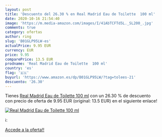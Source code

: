 ```yaml
---
layout: post
title: 'Descuento del 26.30 % en Real Madrid Eau de Toilette  100 ml'
date: 2020-10-16 21:54:40
image: 'https://m.media-amazon.com/images/I/41AbTCFTd5L._SL200_.jpg'
comments: true
category: ofertas
author: ring
slug: 'B01GLP95LW-es'
actualPrice: 9.95 EUR
currency: EUR
price: 9.95
comparePrice: 13.5 EUR
prodname: 'Real Madrid Eau de Toilette  100 ml'
country: 'es'
flag: '🇪🇸'
buyurl: 'https://www.amazon.es/dp/B01GLP95LW/?tag=tolees-21'
descuento: '26.30'
---
```


Tienes [Real Madrid Eau de Toilette  100 ml](https://www.amazon.es/dp/B01GLP95LW/?tag=tolees-21) con un 26.30 % de descuento con precio de oferta de 9.95 EUR (original: 13.5 EUR) en el siguiente enlace!

[![Real Madrid Eau de Toilette  100 ml](https://m.media-amazon.com/images/I/41AbTCFTd5L._SL200_.jpg)](https://www.amazon.es/dp/B01GLP95LW/?tag=tolees-21)

ℹ️:


[Accede a la oferta!!](https://www.amazon.es/dp/B01GLP95LW/?tag=tolees-21)
